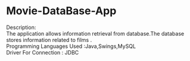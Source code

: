 # Movie-DataBase-App
Description:\
The application allows information retrieval from database.The database stores information related to films .\
Programming Languages  Used :Java,Swings,MySQL\
Driver For Connection : JDBC

